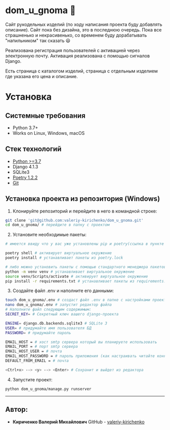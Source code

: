 # dom_u_gnoma :house_with_garden:
Сайт рукодельных изделий (по ходу написания проекта буду добавлять описание).
Сайт пока без дизайна, это в последнюю очередь. Пока все страшненько и некрасивенько, со временем буду дорабатывать "напильником" так сказать :smiley:

Реализована регистрация пользователей с активацией через электронную почту.
Активация реализована с помощью сигналов Django.

Есть страница с каталогом изделий, страница с отдельным изделием где указана его цена и описание.

# Установка
Системные требования
----------
* Python 3.7+
* Works on Linux, Windows, macOS

Стек технологий
----------
* [Python >=3.7](https://www.python.org/downloads/)
* Django 4.1.3
* SQLite3
* [Poetry 1.2.2](https://python-poetry.org/docs/#installation)
* [Git](https://git-scm.com/downloads)


Установка проекта из репозитория (Windows)
----------
1. Клонируйте репозиторий и перейдите в него в командной строке:
```bash
git clone 'git@github.com:valeriy-kirichenko/dom_u_gnoma.git'
cd dom_u_gnoma/ # перейдите в папку с проектом
```

2. Установите необходимые пакеты:
```bash
# имеется ввиду что у вас уже установлены pip и poetry(ссылка в пункте "Стек технологий")

poetry shell # активирует виртуальное окружение
poetry install # устанавливает пакеты из poetry.lock

# либо можно установить пакеты с помощью стандартного менеджера пакетов
python -m venv venv # устанавливает виртуальное окружение
source venv/Scripts/activate # активирует виртуальное окружение
pip install -r requirements.txt # устанавливает пакеты из requirements.txt
```

3. Создайте файл .env и наполните его данными:
```bash
touch dom_u_gnoma/.env # создаст файл .env в папке с настройками проекта
nano dom_u_gnoma/.env # запустит редактор файла
# Наполните файл следующим содержимым:
SECRET_KEY= # Секретный ключ вашего django-проекта

ENGINE= django.db.backends.sqlite3 # SQLite 3
USER= # придумайте имя пользователя БД
PASSWORD= # придумайте пароль

EMAIL_HOST = # хост smtp сервера который вы планируете использовать
EMAIL_PORT = # порт smtp сервера
EMAIL_HOST_USER = # почта
EMAIL_HOST_PASSWORD = # пароль приложения (как настраивать читайте конкретно для вашего smtp сервера)
DEFAULT_FROM_EMAIL = # почта

<Ctrl+x> --> <y> --> <Enter> # Сохранит и выйдет из редактора
```

4. Запустите проект:
```bash
python dom_u_gnoma/manage.py runserver
```
----------
Автор:
----------
* **Кириченко Валерий Михайлович**
GitHub - [valeriy-kirichenko](https://github.com/valeriy-kirichenko)
